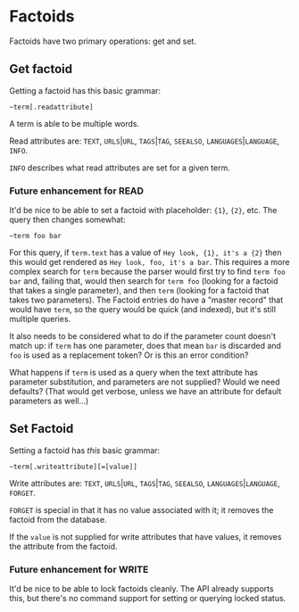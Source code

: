 # Factoids

Factoids have two primary operations: get and set.

## Get factoid

Getting a factoid has this basic grammar:

```
~term[.readattribute]
```

A term is able to be multiple words.

Read attributes are: `TEXT`, `URLS`|`URL`, `TAGS`|`TAG`, `SEEALSO`, `LANGUAGES`|`LANGUAGE`, `INFO`.

`INFO` describes what read attributes are set for a given term.

### Future enhancement for READ

It'd be nice to be able to set a factoid with placeholder: `{1}`, `{2}`, etc. The query then changes somewhat:

```
~term foo bar
```

For this query, if `term.text` has a value of `Hey look, {1}, it's a {2}` then this would get rendered as
`Hey look, foo, it's a bar`. This requires a more complex search for `term` because the parser would first try to find
`term foo bar` and, failing that, would then search for `term foo` (looking for a factoid that takes a single
parameter), and then `term` (looking for a factoid that takes two parameters). The Factoid entries do have a "master
record" that would have `term`, so the query would be quick (and indexed), but it's still multiple queries.

It also needs to be considered what to do if the parameter count doesn't match up: if `term` has one parameter, does
that mean `bar` is discarded and `foo` is used as a replacement token? Or is this an error condition?

What happens if `term` is used as a query when the text attribute has parameter substitution, and parameters are not
supplied? Would we need defaults? (That would get verbose, unless we have an attribute for default parameters as
well...)

## Set Factoid

Setting a factoid has *this* basic grammar:

```
~term[.writeattribute][=[value]]
```

Write attributes are: `TEXT`, `URLS`|`URL`, `TAGS`|`TAG`, `SEEALSO`, `LANGUAGES`|`LANGUAGE`, `FORGET`.

`FORGET` is special in that it has no value associated with it; it removes the factoid from the database.

If the `value` is not supplied for write attributes that have values, it removes the attribute from the factoid.

### Future enhancement for WRITE

It'd be nice to be able to lock factoids cleanly. The API already supports this, but there's no command support for
setting or querying locked status.
